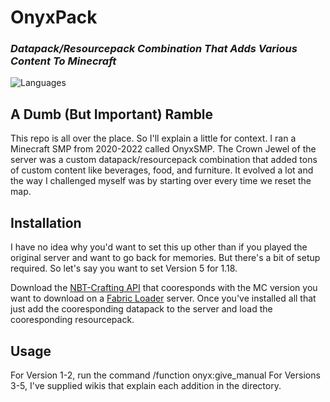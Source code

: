# OnyxPack
### _Datapack/Resourcepack Combination That Adds Various Content To Minecraft_
![Languages](https://badgen.net/badge/language/MCFunction/green)

## A Dumb (But Important) Ramble
This repo is all over the place. So I'll explain a little for context. I ran a Minecraft SMP from 2020-2022 called OnyxSMP. The Crown Jewel of the server was a custom datapack/resourcepack combination that added tons of custom content like beverages, food, and furniture. It evolved a lot and the way I challenged myself was by starting over every time we reset the map.

## Installation
I have no idea why you'd want to set this up other than if you played the original server and want to go back for memories. But there's a bit of setup required. So let's say you want to set Version 5 for 1.18.

Download the [NBT-Crafting API](https://www.curseforge.com/minecraft/mc-mods/nbt-crafting) that cooresponds with the MC version you want to download on a [Fabric Loader](https://fabricmc.net/) server.
Once you've installed all that just add the cooresponding datapack to the server and load the cooresponding resourcepack.

## Usage
For Version 1-2, run the command /function onyx:give_manual
For Versions 3-5, I've supplied wikis that explain each addition in the directory.
